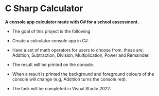 # C Sharp Calculator
**A console app calculator made with C# for a school assessment.**

- The goal of this project is the following

- Create a calculator console app in C#.
- Have a set of math operators for users to choose from, these are; Addition, Subtraction, Division, Multiplication, Power and Remainder.
- The result will be printed on the console.
- When a result is printed the background and foreground colours of the console will change (e.g, Addition turns the console red).
- The task will be completed in Visual Studio 2022.
